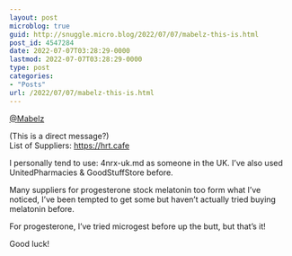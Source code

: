 ```yaml
---
layout: post
microblog: true
guid: http://snuggle.micro.blog/2022/07/07/mabelz-this-is.html
post_id: 4547284
date: 2022-07-07T03:28:29-0000
lastmod: 2022-07-07T03:28:29-0000
type: post
categories:
- "Posts"
url: /2022/07/07/mabelz-this-is.html
---
```

<p><span class="h-card" translate="no"><a href="https://misskey.bubbletea.dev/@Mabelz" class="u-url mention">@<span>Mabelz</span></a></span> </p><p>(This is a direct message?)<br />List of Suppliers: <a href="https://hrt.cafe" target="_blank" rel="nofollow noopener noreferrer" translate="no"><span class="invisible">https://</span><span class="">hrt.cafe</span><span class="invisible"></span></a> </p><p>I personally tend to use: 4nrx-uk.md as someone in the UK. I’ve also used UnitedPharmacies &amp; GoodStuffStore before.</p><p>Many suppliers for progesterone stock melatonin too form what I’ve noticed, I’ve been tempted to get some but haven’t actually tried buying melatonin before.</p><p>For progesterone, I’ve tried microgest before up the butt, but that’s it!</p><p>Good luck!</p>

